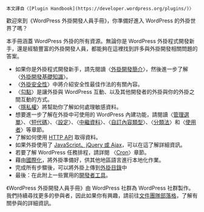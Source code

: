 ```Block:InfoCallout
本文譯自〈[Plugin Handbook](https://developer.wordpress.org/plugins/)〉
```

歡迎來到《WordPress 外掛開發人員手冊》，你準備好進入 WordPress 的外掛世界了嗎？

本手冊涵蓋 WordPress 外掛的所有資源。無論你是 WordPress 外掛程式開發新手，還是經驗豐富的外掛開發人員，都能夠在這裡找到許多與外掛開發相關問題的答案。

* 如果你是外掛程式開發新手，請先閱讀〈[外掛開發簡介](https://developer.wordpress.org/plugins/intro/)〉，然後進一步了解〈[外掛開發基礎知識](https://developer.wordpress.org/plugins/plugin-basics/)〉。
* 〈[外掛安全性](https://developer.wordpress.org/plugins/security/)〉中將介紹安全性最佳作法的有關內容。
* 〈[勾點](https://developer.wordpress.org/plugins/hooks/)〉是讓外掛與 WordPress 互動、以及其他開發者的外掛與你的外掛之間互動的方式。
* 〈[隱私權](https://developer.wordpress.org/plugins/privacy/)〉將幫助你了解如何處理敏感資料。
* 想要進一步了解在外掛中可使用的 WordPress 內建功能，請閱讀〈[管理選單](https://developer.wordpress.org/plugins/administration-menus/)〉、〈[短代碼](https://developer.wordpress.org/plugins/shortcodes/)〉、〈[設定](https://developer.wordpress.org/plugins/settings/)〉、〈[中繼資料](https://developer.wordpress.org/plugins/metadata/)〉、〈[自訂內容類型](https://developer.wordpress.org/plugins/post-types/)〉、〈[分類法](https://developer.wordpress.org/plugins/taxonomies/)〉和〈[使用者](https://developer.wordpress.org/plugins/users/)〉等章節。
* 了解如何使用 [HTTP API](https://developer.wordpress.org/plugins/http-api/) 取得資料。
* 如果外掛使用了 [JavaScript、jQuery 或 Ajax](https://developer.wordpress.org/plugins/javascript/)，可以在這了解詳細資訊。
* 若要了解 WordPress 任務排程，請詳閱 〈[Cron](https://developer.wordpress.org/plugins/cron/)〉章節。
* 藉由[國際化](https://developer.wordpress.org/plugins/internationalization/)，將外掛準備好，供其他地區語言進行本地化作業。
* 完成所有步驟後，可以將外掛上傳到[外掛目錄](https://developer.wordpress.org/plugins/wordpress-org/)中
* 最後：在此附上一些實用的[開發者工具](https://developer.wordpress.org/plugins/developer-tools/)。

《WordPress 外掛開發人員手冊》由 WordPress 社群為 WordPress 社群製作。我們持續尋找更多的參與者，因此如果你有興趣，請前往[文件團隊部落格](https://make.wordpress.org/docs)，了解有關參與的詳細資訊。